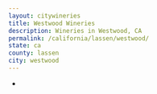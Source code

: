 ```yaml
---
layout: citywineries
title: Westwood Wineries
description: Wineries in Westwood, CA
permalink: /california/lassen/westwood/
state: ca
county: lassen
city: westwood
---
```

-
